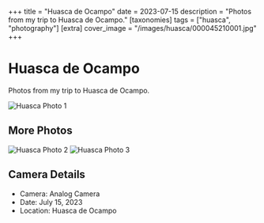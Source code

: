 +++
title = "Huasca de Ocampo"
date = 2023-07-15
description = "Photos from my trip to Huasca de Ocampo."
[taxonomies]
tags = ["huasca", "photography"]
[extra]
cover_image = "/images/huasca/000045210001.jpg"
+++

# Huasca de Ocampo

Photos from my trip to Huasca de Ocampo.

![Huasca Photo 1](/images/huasca/000045210001.jpg)

## More Photos

![Huasca Photo 2](/images/huasca/000045210002.jpg)
![Huasca Photo 3](/images/huasca/000045210003.jpg)

## Camera Details

- Camera: Analog Camera
- Date: July 15, 2023
- Location: Huasca de Ocampo


